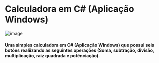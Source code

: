 # Calculadora em C# (Aplicação Windows)


![image](https://user-images.githubusercontent.com/116506930/235793935-837429b5-4c3b-4d52-a8e2-2662a865861b.png)


<h4>Uma simples calculadora em C# (Aplicação Windows) que possui seis botões realiizando as seguintes operações (Soma, subtração, divisão, multiplicação, raiz quadrada e potênciação).</h4>
